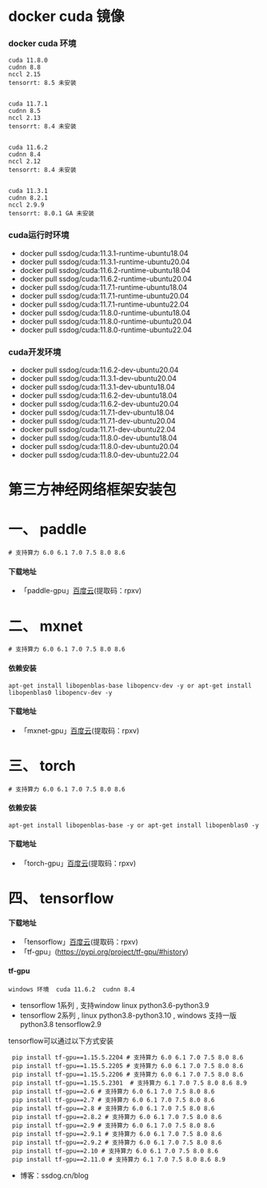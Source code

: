# docker cuda 镜像


### docker cuda 环境
    cuda 11.8.0   
    cudnn 8.8   
    nccl 2.15   
    tensorrt: 8.5 未安装      


    cuda 11.7.1   
    cudnn 8.5   
    nccl 2.13   
    tensorrt: 8.4 未安装     
 
    
    cuda 11.6.2   
    cudnn 8.4   
    nccl 2.12   
    tensorrt: 8.4 未安装     


    cuda 11.3.1   
    cudnn 8.2.1   
    nccl 2.9.9  
    tensorrt: 8.0.1 GA 未安装

### cuda运行时环境
  - docker pull ssdog/cuda:11.3.1-runtime-ubuntu18.04
  - docker pull ssdog/cuda:11.3.1-runtime-ubuntu20.04
  - docker pull ssdog/cuda:11.6.2-runtime-ubuntu18.04
  - docker pull ssdog/cuda:11.6.2-runtime-ubuntu20.04
  - docker pull ssdog/cuda:11.7.1-runtime-ubuntu18.04
  - docker pull ssdog/cuda:11.7.1-runtime-ubuntu20.04
  - docker pull ssdog/cuda:11.7.1-runtime-ubuntu22.04
  - docker pull ssdog/cuda:11.8.0-runtime-ubuntu18.04
  - docker pull ssdog/cuda:11.8.0-runtime-ubuntu20.04
  - docker pull ssdog/cuda:11.8.0-runtime-ubuntu22.04
### cuda开发环境
  - docker pull ssdog/cuda:11.6.2-dev-ubuntu20.04
  - docker pull ssdog/cuda:11.3.1-dev-ubuntu20.04
  - docker pull ssdog/cuda:11.3.1-dev-ubuntu18.04
  - docker pull ssdog/cuda:11.6.2-dev-ubuntu18.04
  - docker pull ssdog/cuda:11.6.2-dev-ubuntu20.04
  - docker pull ssdog/cuda:11.7.1-dev-ubuntu18.04
  - docker pull ssdog/cuda:11.7.1-dev-ubuntu20.04
  - docker pull ssdog/cuda:11.7.1-dev-ubuntu22.04
  - docker pull ssdog/cuda:11.8.0-dev-ubuntu18.04
  - docker pull ssdog/cuda:11.8.0-dev-ubuntu20.04
  - docker pull ssdog/cuda:11.8.0-dev-ubuntu22.04



    
# 第三方神经网络框架安装包
    
    
# 一、 paddle
    # 支持算力 6.0 6.1 7.0 7.5 8.0 8.6 
    
#### 下载地址
  - 「paddle-gpu」[百度云](https://pan.baidu.com/s/1PXelYOJ2yqWfWfY7qAL4wA?pwd=rpxv )(提取码：rpxv)
  
# 二、 mxnet
    # 支持算力 6.0 6.1 7.0 7.5 8.0 8.6 
#### 依赖安装

    apt-get install libopenblas-base libopencv-dev -y or apt-get install libopenblas0 libopencv-dev -y
#### 下载地址
  - 「mxnet-gpu」[百度云](https://pan.baidu.com/s/1PXelYOJ2yqWfWfY7qAL4wA?pwd=rpxv )(提取码：rpxv)

# 三、  torch
    # 支持算力 6.0 6.1 7.0 7.5 8.0 8.6 

#### 依赖安装
    apt-get install libopenblas-base -y or apt-get install libopenblas0 -y
  
#### 下载地址
  - 「torch-gpu」[百度云](https://pan.baidu.com/s/1PXelYOJ2yqWfWfY7qAL4wA?pwd=rpxv )(提取码：rpxv)
     
      
      
# 四、  tensorflow

#### 下载地址
  - 「tensorflow」[百度云](https://pan.baidu.com/s/1PXelYOJ2yqWfWfY7qAL4wA?pwd=rpxv )(提取码：rpxv)
  - 「tf-gpu」(https://pypi.org/project/tf-gpu/#history)
 
#### tf-gpu
    windows 环境  cuda 11.6.2  cudnn 8.4  
  - tensorflow 1系列 , 支持window linux python3.6-python3.9
  - tensorflow 2系列 , linux python3.8-python3.10 , windows 支持一版 python3.8 tensorflow2.9

     

 tensorflow可以通过以下方式安装
 ```
  pip install tf-gpu==1.15.5.2204 # 支持算力 6.0 6.1 7.0 7.5 8.0 8.6 
  pip install tf-gpu==1.15.5.2205 # 支持算力 6.0 6.1 7.0 7.5 8.0 8.6 
  pip install tf-gpu==1.15.5.2206 # 支持算力 6.0 6.1 7.0 7.5 8.0 8.6 
  pip install tf-gpu==1.15.5.2301  # 支持算力 6.1 7.0 7.5 8.0 8.6 8.9
  pip install tf-gpu==2.6 # 支持算力 6.0 6.1 7.0 7.5 8.0 8.6 
  pip install tf-gpu==2.7 # 支持算力 6.0 6.1 7.0 7.5 8.0 8.6 
  pip install tf-gpu==2.8 # 支持算力 6.0 6.1 7.0 7.5 8.0 8.6 
  pip install tf-gpu==2.8.2 # 支持算力 6.0 6.1 7.0 7.5 8.0 8.6 
  pip install tf-gpu==2.9 # 支持算力 6.0 6.1 7.0 7.5 8.0 8.6 
  pip install tf-gpu==2.9.1 # 支持算力 6.0 6.1 7.0 7.5 8.0 8.6 
  pip install tf-gpu==2.9.2 # 支持算力 6.0 6.1 7.0 7.5 8.0 8.6 
  pip install tf-gpu==2.10 # 支持算力 6.0 6.1 7.0 7.5 8.0 8.6 
  pip install tf-gpu==2.11.0 # 支持算力 6.1 7.0 7.5 8.0 8.6 8.9
```
- 博客：ssdog.cn/blog
